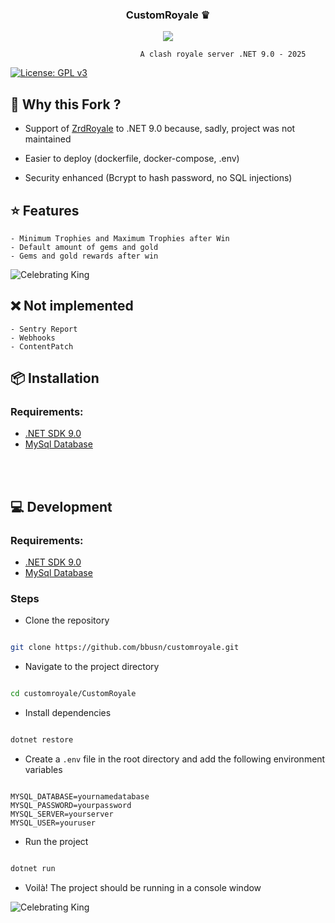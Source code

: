 <div align="center">
  
  ### **CustomRoyale ♛**
</div>
<p align="center">
  <img src="https://github.com/bbusn/customroyale/blob/main/readmed/enlighted_knight.webp" />
</p>

                                 A clash royale server .NET 9.0 - 2025 

[![License: GPL v3](https://img.shields.io/badge/License-GPLv3-blue.svg)](https://www.gnu.org/licenses/gpl-3.0)


## 📍 Why this Fork ?

  - Support of [ZrdRoyale](https://github.com/Zordon1337/ZrdRoyale/) to .NET 9.0 because, sadly, project was not maintained

  - Easier to deploy (dockerfile, docker-compose, .env)

  - Security enhanced (Bcrypt to hash password, no SQL injections)


## ⭐ Features
``` 
- Minimum Trophies and Maximum Trophies after Win
- Default amount of gems and gold
- Gems and gold rewards after win
```

![Celebrating King](https://github.com/bbusn/customroyale/blob/main/readmed/burning_gobelin.gif)

## ❌ Not implemented
``` 
- Sentry Report
- Webhooks
- ContentPatch
```

## 📦 Installation

### Requirements:
  - [.NET SDK 9.0](https://dotnet.microsoft.com/en-us/download/dotnet/9.0)
  - [MySql Database](https://www.mysql.com/)


<br><br>

## 💻 Development 

### Requirements:
  - [.NET SDK 9.0](https://dotnet.microsoft.com/en-us/download/dotnet/9.0)
  - [MySql Database](https://www.mysql.com/)

### Steps

  - Clone the repository

```bash

git clone https://github.com/bbusn/customroyale.git

```
  - Navigate to the project directory

```bash

cd customroyale/CustomRoyale

```

  - Install dependencies

```bash

dotnet restore

```

  - Create a `.env` file in the root directory and add the following environment variables

```env

MYSQL_DATABASE=yournamedatabase
MYSQL_PASSWORD=yourpassword
MYSQL_SERVER=yourserver
MYSQL_USER=youruser

```

  - Run the project

```bash

dotnet run

```

  - Voilà! The project should be running in a console window

  ![Celebrating King](https://github.com/bbusn/customroyale/blob/main/readmed/celebrating_king.gif)